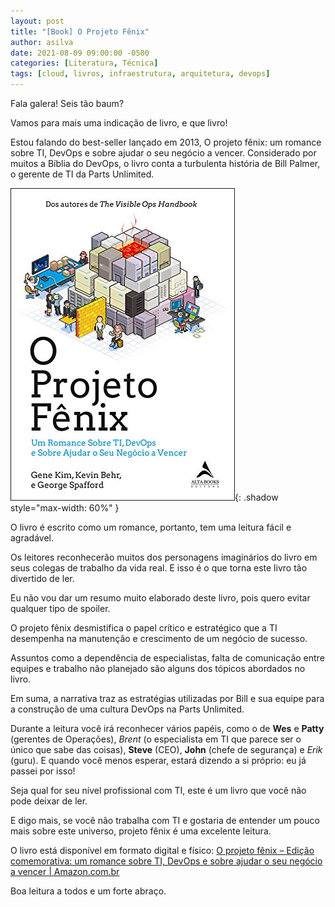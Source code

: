 ```yaml
---
layout: post
title: "[Book] O Projeto Fênix"
author: asilva
date: 2021-08-09 09:00:00 -0500
categories: [Literatura, Técnica]
tags: [cloud, livros, infraestrutura, arquitetura, devops]
---
```


Fala galera! Seis tão baum?

Vamos para mais uma indicação de livro, e que livro!

Estou falando do best-seller lançado em 2013, O projeto fênix: um romance sobre TI, DevOps e sobre ajudar o seu negócio a vencer. Considerado por muitos a Bíblia do DevOps, o livro conta a turbulenta história de Bill Palmer, o gerente de TI da Parts Unlimited.

![](/assets/img/13/projetofenix-2.jpg){: .shadow style="max-width: 60%" }

O livro é escrito como um romance, portanto, tem uma leitura fácil e agradável.

Os leitores reconhecerão muitos dos personagens imaginários do livro em seus colegas de trabalho da vida real. E isso é o que torna este livro tão divertido de ler.

Eu não vou dar um resumo muito elaborado deste livro, pois quero evitar qualquer tipo de spoiler.

O projeto fênix desmistifica o papel crítico e estratégico que a TI desempenha na manutenção e crescimento de um negócio de sucesso.

Assuntos como a dependência de especialistas, falta de comunicação entre equipes e trabalho não planejado são alguns dos tópicos abordados no livro.

Em suma, a narrativa traz as estratégias utilizadas por Bill e sua equipe para a construção de uma cultura DevOps na Parts Unlimited.

Durante a leitura você irá reconhecer vários papéis, como o de **Wes** e **Patty** (gerentes de Operações), *Brent* (o especialista em TI que parece ser o único que sabe das coisas), **Steve** (CEO), **John** (chefe de segurança) e *Erik* (guru). E quando você menos esperar, estará dizendo a si próprio: eu já passei por isso!

Seja qual for seu nível profissional com TI, este é um livro que você não pode deixar de ler.

E digo mais, se você não trabalha com TI e gostaria de entender um pouco mais sobre este universo, projeto fênix é uma excelente leitura.

O livro está disponível em formato digital e físico: <a href="https://www.amazon.com.br/projeto-f%C3%AAnix-comemorativa-romance-neg%C3%B3cio/dp/8550814067/ref=sr_1_1?crid=9HM24X13U2T&keywords=projeto+fenix&qid=1654458718&sprefix=projeto+fe%2Caps%2C181&sr=8-1&ufe=app_do%3Aamzn1.fos.db68964d-7c0e-4bb2-a95c-e5cb9e32eb12" target="_blank"> O projeto fênix – Edição comemorativa: um romance sobre TI, DevOps e sobre ajudar o seu negócio a vencer | Amazon.com.br</a> 

Boa leitura a todos e um forte abraço.